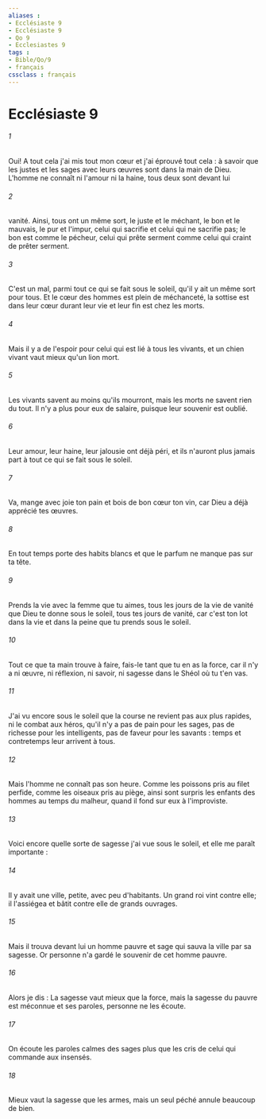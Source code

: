 ```yaml
---
aliases : 
- Ecclésiaste 9
- Ecclésiaste 9
- Qo 9
- Ecclesiastes 9
tags : 
- Bible/Qo/9
- français
cssclass : français
---
```


# Ecclésiaste 9

###### 1
Oui! A tout cela j'ai mis tout mon cœur et j'ai éprouvé tout cela : à savoir que les justes et les sages avec leurs œuvres sont dans la main de Dieu. L'homme ne connaît ni l'amour ni la haine, tous deux sont devant lui 
###### 2
vanité. Ainsi, tous ont un même sort, le juste et le méchant, le bon et le mauvais, le pur et l'impur, celui qui sacrifie et celui qui ne sacrifie pas; le bon est comme le pécheur, celui qui prête serment comme celui qui craint de prêter serment. 
###### 3
C'est un mal, parmi tout ce qui se fait sous le soleil, qu'il y ait un même sort pour tous. Et le cœur des hommes est plein de méchanceté, la sottise est dans leur cœur durant leur vie et leur fin est chez les morts. 
###### 4
Mais il y a de l'espoir pour celui qui est lié à tous les vivants, et un chien vivant vaut mieux qu'un lion mort. 
###### 5
Les vivants savent au moins qu'ils mourront, mais les morts ne savent rien du tout. Il n'y a plus pour eux de salaire, puisque leur souvenir est oublié. 
###### 6
Leur amour, leur haine, leur jalousie ont déjà péri, et ils n'auront plus jamais part à tout ce qui se fait sous le soleil. 
###### 7
Va, mange avec joie ton pain et bois de bon cœur ton vin, car Dieu a déjà apprécié tes œuvres. 
###### 8
En tout temps porte des habits blancs et que le parfum ne manque pas sur ta tête. 
###### 9
Prends la vie avec la femme que tu aimes, tous les jours de la vie de vanité que Dieu te donne sous le soleil, tous tes jours de vanité, car c'est ton lot dans la vie et dans la peine que tu prends sous le soleil. 
###### 10
Tout ce que ta main trouve à faire, fais-le tant que tu en as la force, car il n'y a ni œuvre, ni réflexion, ni savoir, ni sagesse dans le Shéol où tu t'en vas. 
###### 11
J'ai vu encore sous le soleil que la course ne revient pas aux plus rapides, ni le combat aux héros, qu'il n'y a pas de pain pour les sages, pas de richesse pour les intelligents, pas de faveur pour les savants : temps et contretemps leur arrivent à tous. 
###### 12
Mais l'homme ne connaît pas son heure. Comme les poissons pris au filet perfide, comme les oiseaux pris au piège, ainsi sont surpris les enfants des hommes au temps du malheur, quand il fond sur eux à l'improviste. 
###### 13
Voici encore quelle sorte de sagesse j'ai vue sous le soleil, et elle me paraît importante : 
###### 14
Il y avait une ville, petite, avec peu d'habitants. Un grand roi vint contre elle; il l'assiégea et bâtit contre elle de grands ouvrages. 
###### 15
Mais il trouva devant lui un homme pauvre et sage qui sauva la ville par sa sagesse. Or personne n'a gardé le souvenir de cet homme pauvre. 
###### 16
Alors je dis : La sagesse vaut mieux que la force, mais la sagesse du pauvre est méconnue et ses paroles, personne ne les écoute. 
###### 17
On écoute les paroles calmes des sages plus que les cris de celui qui commande aux insensés. 
###### 18
Mieux vaut la sagesse que les armes, mais un seul péché annule beaucoup de bien. 
